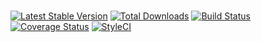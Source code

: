 #

[![Latest Stable Version](https://poser.pugx.org/razonyang/____/v/stable.png)](https://packagist.org/packages/razonyang/____)
[![Total Downloads](https://poser.pugx.org/razonyang/____/downloads.png)](https://packagist.org/packages/razonyang/____)
[![Build Status](https://github.com/razonyang/____/workflows/build/badge.svg)](https://github.com/razonyang/____/actions)
[![Coverage Status](https://coveralls.io/repos/github/razonyang/____/badge.svg?branch=main)](https://coveralls.io/github/razonyang/____?branch=main)
[![StyleCI](https://github.styleci.io/repos/____/shield?branch=main)](https://github.styleci.io/repos/____?branch=main)

